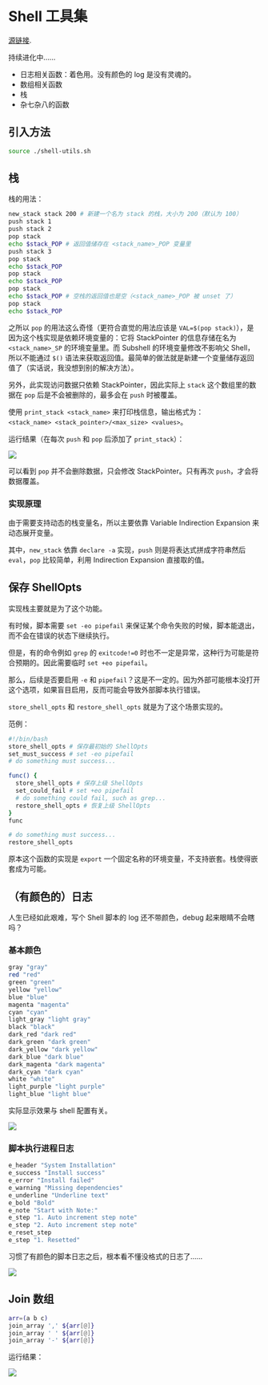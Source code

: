 
# Shell 工具集

[源链接](https://lingsamuel.github.io/page/2020-07-13-shell-utils/).

持续进化中……

- 日志相关函数：着色用。没有颜色的 log 是没有灵魂的。
- 数组相关函数
- 栈
- 杂七杂八的函数

## 引入方法

```bash
source ./shell-utils.sh
```

## 栈

栈的用法：

```bash
new_stack stack 200 # 新建一个名为 stack 的栈，大小为 200（默认为 100）
push stack 1
push stack 2
pop stack
echo $stack_POP # 返回值储存在 <stack_name>_POP 变量里
push stack 3
pop stack
echo $stack_POP
pop stack
echo $stack_POP
pop stack
echo $stack_POP # 空栈的返回值也是空（<stack_name>_POP 被 unset 了）
pop stack
echo $stack_POP
```

之所以 `pop` 的用法这么奇怪（更符合直觉的用法应该是 `VAL=$(pop stack)`），是因为这个栈实现是依赖环境变量的：它将 StackPointer 的信息存储在名为 `<stack_name>_SP` 的环境变量里。而 Subshell 的环境变量修改不影响父 Shell，所以不能通过 `$()` 语法来获取返回值。最简单的做法就是新建一个变量储存返回值了（实话说，我没想到别的解决方法）。

另外，此实现访问数据只依赖 StackPointer，因此实际上 `stack` 这个数组里的数据在 `pop` 后是不会被删除的，最多会在 `push` 时被覆盖。

使用 `print_stack <stack_name>` 来打印栈信息，输出格式为：  
`<stack_name> <stack_pointer>/<max_size> <values>`。

运行结果（在每次 `push` 和 `pop` 后添加了 `print_stack`）：

![](/page/shell-utils/stack.png)

可以看到 `pop` 并不会删除数据，只会修改 StackPointer。只有再次 `push`，才会将数据覆盖。

### 实现原理

由于需要支持动态的栈变量名，所以主要依靠 Variable Indirection Expansion 来动态展开变量。

其中，`new_stack` 依靠 `declare -a` 实现，`push` 则是将表达式拼成字符串然后 `eval`，`pop` 比较简单，利用 Indirection Expansion 直接取的值。

## 保存 ShellOpts

实现栈主要就是为了这个功能。

有时候，脚本需要 `set -eo pipefail` 来保证某个命令失败的时候，脚本能退出，而不会在错误的状态下继续执行。

但是，有的命令例如 `grep` 的 `exitcode!=0` 时也不一定是异常，这种行为可能是符合预期的。因此需要临时 `set +eo pipefail`。

那么，后续是否要启用 `-e` 和 `pipefail`？这是不一定的。因为外部可能根本没打开这个选项，如果盲目启用，反而可能会导致外部脚本执行错误。

`store_shell_opts` 和 `restore_shell_opts` 就是为了这个场景实现的。

范例：

```bash
#!/bin/bash
store_shell_opts # 保存最初始的 ShellOpts
set_must_success # set -eo pipefail
# do something must success...

func() {
  store_shell_opts # 保存上级 ShellOpts
  set_could_fail # set +eo pipefail
  # do something could fail, such as grep...
  restore_shell_opts # 恢复上级 ShellOpts
}
func

# do something must success...
restore_shell_opts
```

原本这个函数的实现是 `export` 一个固定名称的环境变量，不支持嵌套。栈使得嵌套成为可能。

## （有颜色的）日志

人生已经如此艰难，写个 Shell 脚本的 log 还不带颜色，debug 起来眼睛不会瞎吗？

### 基本颜色

```bash
gray "gray"
red "red"
green "green"
yellow "yellow"
blue "blue"
magenta "magenta"
cyan "cyan"
light_gray "light gray"
black "black"
dark_red "dark red"
dark_green "dark green"
dark_yellow "dark yellow"
dark_blue "dark blue"
dark_magenta "dark magenta"
dark_cyan "dark cyan"
white "white"
light_purple "light purple"
light_blue "light blue"
```

实际显示效果与 shell 配置有关。

![](/page/shell-utils/base-color.png)

### 脚本执行进程日志

```bash
e_header "System Installation"
e_success "Install success"
e_error "Install failed"
e_warning "Missing dependencies"
e_underline "Underline text"
e_bold "Bold"
e_note "Start with Note:"
e_step "1. Auto increment step note"
e_step "2. Auto increment step note"
e_reset_step
e_step "1. Resetted"
```

习惯了有颜色的脚本日志之后，根本看不懂没格式的日志了……

![](/page/shell-utils/process-log.png)

## Join 数组

```bash
arr=(a b c)
join_array ',' ${arr[@]}
join_array ' ' ${arr[@]}
join_array '-' ${arr[@]}
```

运行结果：

![](/page/shell-utils/join-array.png)